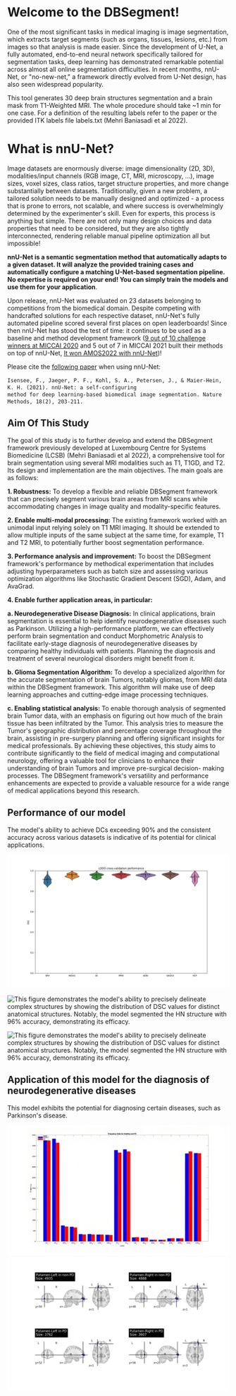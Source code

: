 # Welcome to the DBSegment!

One of the most significant tasks in medical imaging is image segmentation, which extracts target
segments (such as organs, tissues, lesions, etc.) from images so that analysis is made easier. Since
the development of U-Net, a fully automated, end-to-end neural network specifically tailored for
segmentation tasks, deep learning has demonstrated remarkable potential across almost all online
segmentation difficulties. In recent months, nnU-Net, or "no-new-net," a framework directly evolved
from U-Net design, has also seen widespread popularity.

This tool generates 30 deep brain structures segmentation and a brain mask from T1-Weighted MRI. The whole procedure should take ~1 min for one case. For a definition of the resulting labels refer to the paper or the provided ITK labels file labels.txt (Mehri Baniasadi et al 2022).

# What is nnU-Net?
Image datasets are enormously diverse: image dimensionality (2D, 3D), modalities/input channels (RGB image, CT, MRI, microscopy, ...), 
image sizes, voxel sizes, class ratios, target structure properties, and more change substantially between datasets. 
Traditionally, given a new problem, a tailored solution needs to be manually designed and optimized  - a process that 
is prone to errors, not scalable, and where success is overwhelmingly determined by the experimenter's skill. Even 
for experts, this process is anything but simple. There are not only many design choices and data properties that need to 
be considered, but they are also tightly interconnected, rendering reliable manual pipeline optimization all but impossible! 


**nnU-Net is a semantic segmentation method that automatically adapts to a given dataset. It will analyze the provided 
training cases and automatically configure a matching U-Net-based segmentation pipeline. No expertise is required on your 
end! You can simply train the models and use them for your application**.

Upon release, nnU-Net was evaluated on 23 datasets belonging to competitions from the biomedical domain. Despite competing 
with handcrafted solutions for each respective dataset, nnU-Net's fully automated pipeline scored several first places on 
open leaderboards! Since then nnU-Net has stood the test of time: it continues to be used as a baseline and method 
development framework ([9 out of 10 challenge winners at MICCAI 2020](https://arxiv.org/abs/2101.00232) and 5 out of 7 
in MICCAI 2021 built their methods on top of nnU-Net, 
 [It won AMOS2022 with nnU-Net](https://amos22.grand-challenge.org/final-ranking/))!

Please cite the [following paper](https://www.google.com/url?q=https://www.nature.com/articles/s41592-020-01008-z&sa=D&source=docs&ust=1677235958581755&usg=AOvVaw3dWL0SrITLhCJUBiNIHCQO) when using nnU-Net:

    Isensee, F., Jaeger, P. F., Kohl, S. A., Petersen, J., & Maier-Hein, K. H. (2021). nnU-Net: a self-configuring 
    method for deep learning-based biomedical image segmentation. Nature Methods, 18(2), 203-211.


## Aim Of This Study

The goal of this study is to further develop and extend the DBSegment framework previously
developed at Luxembourg Centre for Systems Biomedicine (LCSB) (Mehri Baniasadi et al 2022), a comprehensive tool
for brain segmentation using several MRI modalities such as T1, T1GD, and T2. Its design and
implementation are the main objectives. The main goals are as follows:

**1. Robustness:** To develop a flexible and reliable DBSegment framework that can precisely
segment various brain areas from MRI scans while accommodating changes in image
quality and modality-specific features.

**2. Enable multi-modal processing:** The existing framework worked with an unimodal input
relying solely on T1 MRI imaging. It should be extended to allow multiple inputs of the same
subject at the same time, for example, T1 and T2 MRI, to potentially further boost
segmentation performance.

**3. Performance analysis and improvement:** To boost the DBSegment framework's
performance by methodical experimentation that includes adjusting hyperparameters such
as batch size and assessing various optimization algorithms like Stochastic Gradient
Descent (SGD), Adam, and AvaGrad.

**4. Enable further application areas, in particular:**

  **a. Neurodegenerative Disease Diagnosis:** In clinical applications, brain
segmentation is essential to help identify neurodegenerative diseases such as
Parkinson. Utilizing a high-performance platform, we can effectively perform brain
segmentation and conduct Morphometric Analysis to facilitate early-stage diagnosis
of neurodegenerative diseases by comparing healthy individuals with patients.
Planning the diagnosis and treatment of several neurological disorders might
benefit from it.

  **b. Glioma Segmentation Algorithm:** To develop a specialized algorithm for the
accurate segmentation of brain Tumors, notably gliomas, from MRI data within the
DBSegment framework. This algorithm will make use of deep learning approaches
and cutting-edge image processing techniques.

  **c. Enabling statistical analysis:** To enable thorough analysis of segmented brain
Tumor data, with an emphasis on figuring out how much of the brain tissue has
been infiltrated by the Tumor. This analysis tries to measure the Tumor's geographic
distribution and percentage coverage throughout the brain, assisting in pre-surgery
planning and offering significant insights for medical professionals. By achieving
these objectives, this study aims to contribute significantly to the field of medical
imaging and computational neurology, offering a valuable tool for clinicians to
enhance their understanding of brain Tumors and improve pre-surgical decision-
making processes. The DBSegment framework's versatility and performance
enhancements are expected to provide a valuable resource for a wide range of
medical applications beyond this research.

## Performance of our model

The model's ability to achieve DCs exceeding
90% and the consistent accuracy across various datasets is indicative of its potential for clinical
applications.

![LODO cross-validation](Results/all_datasets.png)

![This figure demonstrates the model's ability to precisely delineate complex structures by showing the distribution of DSC values for distinct anatomical structures. Notably, the model segmented the HN structure with 96% accuracy, demonstrating
its efficacy.](Results/eachlabels_1-16.png)

![This figure demonstrates the model's ability to precisely delineate complex structures by showing the distribution of DSC values for distinct anatomical structures. Notably, the model segmented the HN structure with 96% accuracy, demonstrating
its efficacy.](Results/eachlabels_16-30.png)

## Application of this model for the diagnosis of neurodegenerative diseases

This model exhibits the potential for diagnosing certain diseases, such as Parkinson's disease.

![ Comparison of Putamen Size between Candidates with and without Parkinson's Diseas](Results/T1T2.png)
![ Comparison of Putamen Size between Candidates with and without Parkinson's Diseas](Results/Putamen.png)

